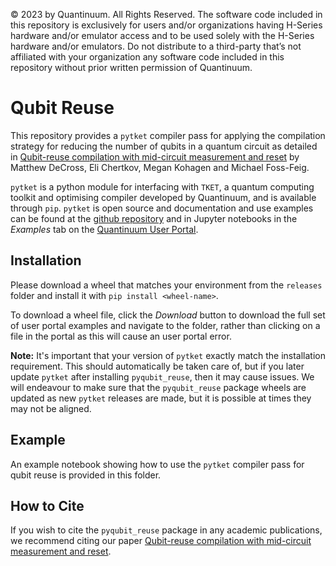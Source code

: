 &copy; 2023 by Quantinuum. All Rights Reserved. The software code included in this repository is exclusively for users and/or organizations having H-Series hardware and/or emulator access and to be used solely with the H-Series hardware and/or emulators. Do not distribute to a third-party that’s not affiliated with your organization any software code included in this repository without prior written permission of Quantinuum.

# Qubit Reuse

This repository provides a `pytket` compiler pass for applying the compilation strategy for reducing the number of qubits in a quantum circuit as detailed in [Qubit-reuse compilation with mid-circuit measurement and reset](https://arxiv.org/abs/2210.08039) by Matthew DeCross, Eli Chertkov, Megan Kohagen and Michael Foss-Feig.

`pytket` is a python module for interfacing with `TKET`, a quantum computing toolkit and optimising compiler developed by Quantinuum, and is available through `pip`. `pytket` is open source and documentation and use examples can be found at the [github repository](https://github.com/CQCL/pytket) and in Jupyter notebooks in the 
*Examples* tab on the [Quantinuum User Portal](https://um.qapi.quantinuum.com/).

## Installation

Please download a wheel that matches your environment from the `releases` folder and install it with `pip install <wheel-name>`. 

To download a wheel file, click the *Download* button to download the full set of user portal examples and navigate to the folder, rather than clicking on a file in the portal as this will cause an user portal error.

**Note:** It's important that your version of `pytket` exactly match the installation requirement. This should automatically be taken care of, but if you later update `pytket` after installing `pyqubit_reuse`, then it may cause issues. We will endeavour to make sure that the `pyqubit_reuse` package wheels are updated as new `pytket` releases are made, but it is possible at times they may not be aligned.

## Example

An example notebook showing how to use the `pytket` compiler pass for qubit reuse is provided in this folder.

## How to Cite

If you wish to cite the `pyqubit_reuse` package in any academic publications, we recommend citing our paper [Qubit-reuse compilation with mid-circuit measurement and reset](https://arxiv.org/abs/2210.08039).